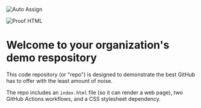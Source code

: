 ![Auto Assign](https://github.com/cogo-interns/demo-repository/actions/workflows/auto-assign.yml/badge.svg)

![Proof HTML](https://github.com/cogo-interns/demo-repository/actions/workflows/proof-html.yml/badge.svg)

# Welcome to your organization's demo respository
This code repository (or "repo") is designed to demonstrate the best GitHub has to offer with the least amount of noise.

The repo includes an `index.html` file (so it can render a web page), two GitHub Actions workflows, and a CSS stylesheet dependency.
